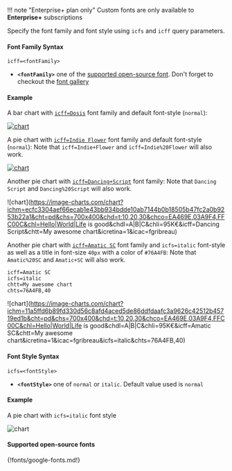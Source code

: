 !!! note "Enterprise+ plan only"
    Custom fonts are only available to **Enterprise+** subscriptions

Specify the font family and font style using `icfs` and `icff` query parameters.

#### Font Family Syntax

```
icff=<fontFamily>
```

- **`<fontFamily>`** one of the [supported open-source font](#supported-open-source-fonts). Don't forget to checkout the [font gallery](https://fonts.google.com/)

#### Example

A bar chart with [`icff=Dosis`](https://fonts.google.com/specimen/Dosis) font family and default font-style (`normal`):

[![chart](https://image-charts.com/chart?chbh=30%2C20%2C20&chco=FFB754%7CF9B6C5%7CB5D2F4%7CDAEDE9%7CE1DAED&chd=t%3A22%2C32%2C11%2C27%2C8&chds=0%2C40&chl=Jan%7CFeb%7CMar%7CApr%7CMay&chs=400x400&cht=bvg&chxl=1%3A%7CMonths%7C3%3A%7CScore&chxp=1%2C50%7C3%2C50&chxt=x%2Cx%2Cy%2Cy&icac=fgribreau&icff=Dosis&icfs=normal&icretina=1&ichm=11fd2aebcd2104241b75ce4cb8fe380ae5fc4c403705a43fc6c71b9e92d912cf)](https://editor.image-charts.com/chart?chbh=30%2C20%2C20&chco=FFB754%7CF9B6C5%7CB5D2F4%7CDAEDE9%7CE1DAED&chd=t%3A22%2C32%2C11%2C27%2C8&chds=0%2C40&chl=Jan%7CFeb%7CMar%7CApr%7CMay&chs=400x400&cht=bvg&chxl=1%3A%7CMonths%7C3%3A%7CScore&chxp=1%2C50%7C3%2C50&chxt=x%2Cx%2Cy%2Cy&icac=fgribreau&icff=Dosis&icfs=normal&icretina=1&ichm=11fd2aebcd2104241b75ce4cb8fe380ae5fc4c403705a43fc6c71b9e92d912cf)


A pie chart with [`icff=Indie Flower`](https://fonts.google.com/specimen/Indie+Flower) font family and default font-style (`normal`):
Note that `icff=Indie+Flower` and `icff=Indie%20Flower` will also work.

[![chart](https://image-charts.com/chart?chco=EA469E%2C03A9F4%2CFFC00C&chd=t%3A10%2C20%2C30&chdl=A%7CB%7CC&chl=Aaaa%7CBbbb%7CCccc&chli=95K%E2%82%AC&chs=700x400&cht=pd&chts=333333%2C20&chtt=This%20is%20a%20test&icac=fgribreau&icff=Indie%20Flower&icretina=1&ichm=4e45ae4260e6a3cd8a38c7f8a0896a8942ae204d88b328669ff5d6eb13370b28)](https://editor.image-charts.com/chart?chco=EA469E%2C03A9F4%2CFFC00C&chd=t%3A10%2C20%2C30&chdl=A%7CB%7CC&chl=Aaaa%7CBbbb%7CCccc&chli=95K%E2%82%AC&chs=700x400&cht=pd&chts=333333%2C20&chtt=This%20is%20a%20test&icac=fgribreau&icff=Indie%20Flower&icretina=1&ichm=4e45ae4260e6a3cd8a38c7f8a0896a8942ae204d88b328669ff5d6eb13370b28)



Another pie chart with [`icff=Dancing+Script`](https://fonts.google.com/specimen/Dancing+Script) font family:
Note that `Dancing Script` and `Dancing%20Script` will also work.

![chart](https://image-charts.com/chart?ichm=ecfc3304aef66ecab1e43bb934bdde10ab7144b0b18505b47fc2a0b9253b22a1&cht=pd&chs=700x400&chd=t:10,20,30&chco=EA469E,03A9F4,FFC00C&chl=Hello|World|Life is good&chdl=A|B|C&chli=95K€&icff=Dancing Script&chtt=My awesome chart&icretina=1&icac=fgribreau)


Another pie chart with [`icff=Amatic SC`](https://fonts.google.com/specimen/Dancing+Script) font family and `icfs=italic` font-style as well as a title in font-size `40px` with a color of `#76A4FB`:
Note that `Amatic%20SC` and `Amatic+SC` will also work.

```
icff=Amatic SC
icfs=italic
chtt=My awesome chart
chts=76A4FB,40
```

![chart](https://image-charts.com/chart?ichm=11a5ffd6b89fd330d56c8afd4aced5de86ddfdaafc3a9626c42512b45719ed1b&cht=pd&chs=700x400&chd=t:10,20,30&chco=EA469E,03A9F4,FFC00C&chl=Hello|World|Life is good&chdl=A|B|C&chli=95K€&icff=Amatic SC&chtt=My awesome chart&icretina=1&icac=fgribreau&icfs=italic&chts=76A4FB,40)

#### Font Style Syntax
```
icfs=<fontStyle>
```

- **`<fontStyle>`** one of `normal` or `italic`. Default value used is `normal`

#### Example

A pie chart with `icfs=italic` font style

![chart](https://image-charts.com/chart?ichm=707debc1a57b09f8eb470694c1325e63666d6ee1aa770dc6c2853718d8ea06dc&cht=pd&icac=fgribreau&chd=t:10,20,30&chco=EA469E,03A9F4,FFC00C&chl=Aaaa|Bbbb|Cccc&chdl=A|B|c&chli=95K%E2%82%AC&chs=700x200&icfs=italic&icff=Roboto&icretina=1)


#### Supported open-source fonts

{!fonts/google-fonts.md!}
